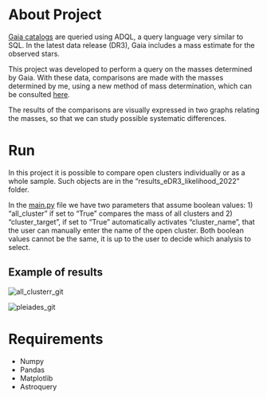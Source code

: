 # About Project

[Gaia catalogs](https://www.cosmos.esa.int/web/gaia/release) are queried using ADQL, a query language very similar to SQL. In the latest data release (DR3), Gaia includes a mass estimate for the observed stars.

This project was developed to perform a query on the masses determined by Gaia. With these data, comparisons are made with the masses determined by me, using a new method of mass determination, which can be consulted [here](https://repositorio.unifei.edu.br/jspui/handle/123456789/3349).

The results of the comparisons are visually expressed in two graphs relating the masses, so that we can study possible systematic differences.

# Run

In this project it is possible to compare open clusters individually or as a whole sample. Such objects are in the “results_eDR3_likelihood_2022” folder.

In the [main.py](http://main.py/) file we have two parameters that assume boolean values: 1) “all_cluster” if set to “True” compares the mass of all clusters and 2) “cluster_target”, if set to “True” automatically activates “cluster_name”, that the user can manually enter the name of the open cluster. Both boolean values cannot be the same, it is up to the user to decide which analysis to select.

## E**xample of results**

![all_clusterr_git](https://user-images.githubusercontent.com/70342250/192856889-bb72c007-b3eb-4626-88d9-7bfef918decb.png)

![pleiades_git](https://user-images.githubusercontent.com/70342250/192856896-b3721b41-e549-40bb-8a6c-67a736775c5c.png)

# R**equirements**

- Numpy
- Pandas
- Matplotlib
- Astroquery
